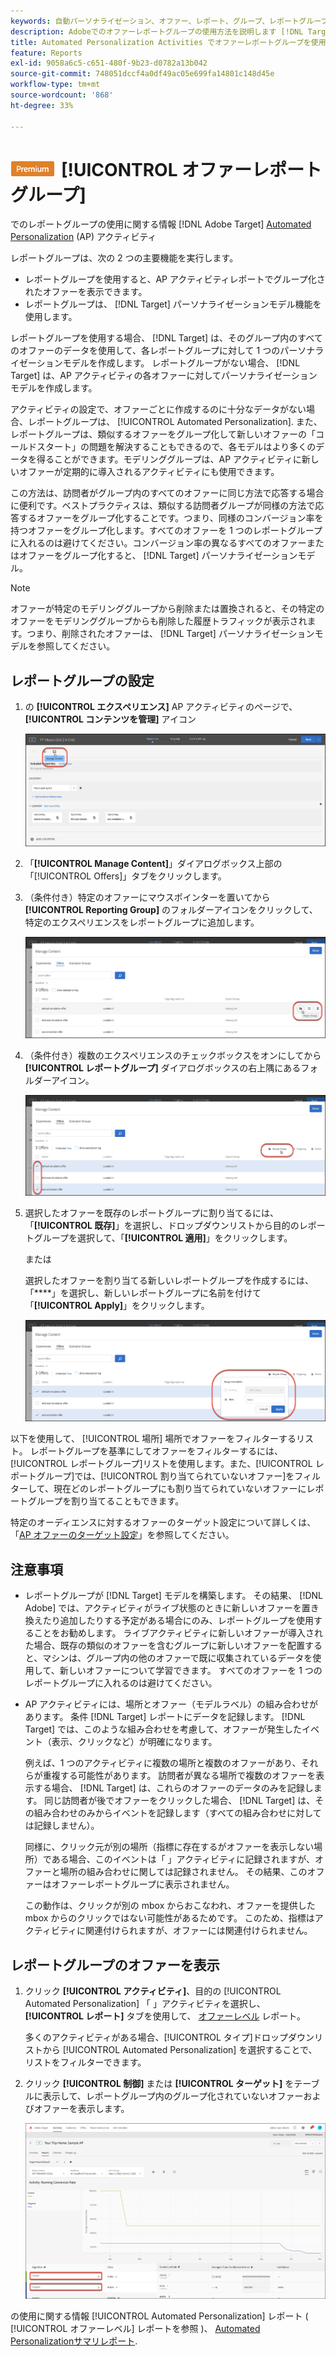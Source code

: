 ```yaml
---
keywords: 自動パーソナライゼーション、オファー、レポート、グループ、レポートグループ、ap
description: Adobeでのオファーレポートグループの使用方法を説明します [!DNL Target] [!UICONTROL Automated Personalization] アクティビティ。
title: Automated Personalization Activities でオファーレポートグループを使用できますか？
feature: Reports
exl-id: 9058a6c5-c651-480f-9b23-d0782a13b042
source-git-commit: 748051dccf4a0df49ac05e699fa14801c148d45e
workflow-type: tm+mt
source-wordcount: '868'
ht-degree: 33%

---
```


# ![Automated Personalizationのプレミアム](/help/main/assets/premium.png)[!UICONTROL  オファーレポートグループ]

でのレポートグループの使用に関する情報 [!DNL Adobe Target] [Automated Personalization](/help/main/c-activities/t-automated-personalization/automated-personalization.md) (AP) アクティビティ

レポートグループは、次の 2 つの主要機能を実行します。

* レポートグループを使用すると、AP アクティビティレポートでグループ化されたオファーを表示できます。
* レポートグループは、 [!DNL Target] パーソナライゼーションモデル機能を使用します。

レポートグループを使用する場合、 [!DNL Target] は、そのグループ内のすべてのオファーのデータを使用して、各レポートグループに対して 1 つのパーソナライゼーションモデルを作成します。 レポートグループがない場合、 [!DNL Target] は、AP アクティビティの各オファーに対してパーソナライゼーションモデルを作成します。

アクティビティの設定で、オファーごとに作成するのに十分なデータがない場合、レポートグループは、 [!UICONTROL Automated Personalization]. また、レポートグループは、類似するオファーをグループ化して新しいオファーの「コールドスタート」の問題を解決することもできるので、各モデルはより多くのデータを得ることができます。モデリンググループは、AP アクティビティに新しいオファーが定期的に導入されるアクティビティにも使用できます。

この方法は、訪問者がグループ内のすべてのオファーに同じ方法で応答する場合に便利です。ベストプラクティスは、類似する訪問者グループが同様の方法で応答するオファーをグループ化することです。つまり、同様のコンバージョン率を持つオファーをグループ化します。すべてのオファーを 1 つのレポートグループに入れるのは避けてください。コンバージョン率の異なるすべてのオファーまたはオファーをグループ化すると、 [!DNL Target] パーソナライゼーションモデル。

>[!NOTE]
>
>オファーが特定のモデリンググループから削除または置換されると、その特定のオファーをモデリンググループからも削除した履歴トラフィックが表示されます。つまり、削除されたオファーは、 [!DNL Target] パーソナライゼーションモデルを参照してください。

## レポートグループの設定

1. の **[!UICONTROL エクスペリエンス]** AP アクティビティのページで、 **[!UICONTROL コンテンツを管理]** アイコン

   ![コンテンツを管理アイコン](/help/main/c-reports/assets/ap_manage_content.png)

1. 「**[!UICONTROL Manage Content]**」ダイアログボックス上部の「[!UICONTROL Offers]」タブをクリックします。
1. （条件付き）特定のオファーにマウスポインターを置いてから **[!UICONTROL Reporting Group]** のフォルダーアイコンをクリックして、特定のエクスペリエンスをレポートグループに追加します。

   ![レポートグループアイコン](/help/main/c-reports/assets/ap_manage_content_2.png)

1. （条件付き）複数のエクスペリエンスのチェックボックスをオンにしてから **[!UICONTROL レポートグループ]** ダイアログボックスの右上隅にあるフォルダーアイコン。

   ![レポートグループアイコン](/help/main/c-reports/assets/ap_manage_content_3.png)

1. 選択したオファーを既存のレポートグループに割り当てるには、「**[!UICONTROL 既存]**」を選択し、ドロップダウンリストから目的のレポートグループを選択して、「**[!UICONTROL 適用]**」をクリックします。

   または

   選択したオファーを割り当てる新しいレポートグループを作成するには、「****」を選択し、新しいレポートグループに名前を付けて「**[!UICONTROL Apply]**」をクリックします。

   ![新しいレポートグループを作成するための新しいアイコン](/help/main/c-reports/assets/ap_reporting_groups.png)

以下を使用して、 [!UICONTROL 場所] 場所でオファーをフィルターするリスト。 レポートグループを基準にしてオファーをフィルターするには、[!UICONTROL レポートグループ]リストを使用します。また、[!UICONTROL レポートグループ]では、[!UICONTROL 割り当てられていないオファー]をフィルターして、現在どのレポートグループにも割り当てられていないオファーにレポートグループを割り当てることもできます。

特定のオーディエンスに対するオファーのターゲット設定について詳しくは、「[AP オファーのターゲット設定](/help/main/c-activities/t-automated-personalization/ap-target-offers.md#task_F207ED7A41B84FD39BB6FCBFABF4B23E)」を参照してください。

## 注意事項

* レポートグループが [!DNL Target] モデルを構築します。 その結果、 [!DNL Adobe] では、アクティビティがライブ状態のときに新しいオファーを置き換えたり追加したりする予定がある場合にのみ、レポートグループを使用することをお勧めします。 ライブアクティビティに新しいオファーが導入された場合、既存の類似のオファーを含むグループに新しいオファーを配置すると、マシンは、グループ内の他のオファーで既に収集されているデータを使用して、新しいオファーについて学習できます。 すべてのオファーを 1 つのレポートグループに入れるのは避けてください。

* AP アクティビティには、場所とオファー（モデルラベル）の組み合わせがあります。 条件 [!DNL Target] レポートにデータを記録します。 [!DNL Target] では、このような組み合わせを考慮して、オファーが発生したイベント（表示、クリックなど）が明確になります。

   例えば、1 つのアクティビティに複数の場所と複数のオファーがあり、それらが重複する可能性があります。 訪問者が異なる場所で複数のオファーを表示する場合、 [!DNL Target] は、これらのオファーのデータのみを記録します。 同じ訪問者が後でオファーをクリックした場合、 [!DNL Target] は、その組み合わせのみからイベントを記録します（すべての組み合わせに対しては記録しません）。

   同様に、クリック元が別の場所（指標に存在するがオファーを表示しない場所）である場合、このイベントは「 」アクティビティに記録されますが、オファーと場所の組み合わせに関しては記録されません。 その結果、このオファーはオファーレポートグループに表示されません。

   この動作は、クリックが別の mbox からおこなわれ、オファーを提供した mbox からのクリックではない可能性があるためです。 このため、指標はアクティビティに関連付けられますが、オファーには関連付けられません。

## レポートグループのオファーを表示

1. クリック **[!UICONTROL アクティビティ]**、目的の [!UICONTROL Automated Personalization] 「 」アクティビティを選択し、 **[!UICONTROL レポート]** タブを使用して、 [オファーレベル](/help/main/c-reports/personalization-reports/reports-ap.md) レポート。

   多くのアクティビティがある場合、[!UICONTROL タイプ]ドロップダウンリストから [!UICONTROL Automated Personalization] を選択することで、リストをフィルターできます。

1. クリック **[!UICONTROL 制御]** または **[!UICONTROL ターゲット]** をテーブルに表示して、レポートグループ内のグループ化されていないオファーおよびオファーを表示します。

   ![オファーグループ：コントロールとターゲット](/help/main/c-reports/c-report-settings/assets/offer-groups.png)

の使用に関する情報 [!UICONTROL Automated Personalization] レポート ( [!UICONTROL オファーレベル] レポートを参照 )、 [Automated Personalizationサマリレポート](/help/main/c-reports/personalization-reports/reports-ap.md).


